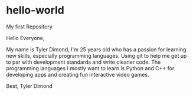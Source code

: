 # hello-world
My first Repository

Hello Everyone,

My name is Tyler Dimond, I'm 25 years old who has a passion for learning new skills, especially programming languages. Using git to help me get up to par with development standards and write cleaner code. The programming languages I mostly want to learn is Python and C++ for developing apps and creating fun interactive video games.

Best,
Tyler Dimond
